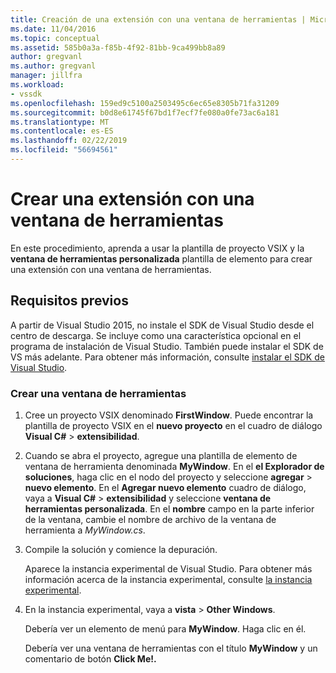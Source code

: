 ```yaml
---
title: Creación de una extensión con una ventana de herramientas | Microsoft Docs
ms.date: 11/04/2016
ms.topic: conceptual
ms.assetid: 585b0a3a-f85b-4f92-81bb-9ca499bb8a89
author: gregvanl
ms.author: gregvanl
manager: jillfra
ms.workload:
- vssdk
ms.openlocfilehash: 159ed9c5100a2503495c6ec65e8305b71fa31209
ms.sourcegitcommit: b0d8e61745f67bd1f7ecf7fe080a0fe73ac6a181
ms.translationtype: MT
ms.contentlocale: es-ES
ms.lasthandoff: 02/22/2019
ms.locfileid: "56694561"
---
```

# <a name="create-an-extension-with-a-tool-window"></a>Crear una extensión con una ventana de herramientas
En este procedimiento, aprenda a usar la plantilla de proyecto VSIX y la **ventana de herramientas personalizada** plantilla de elemento para crear una extensión con una ventana de herramientas.

## <a name="prerequisites"></a>Requisitos previos
 A partir de Visual Studio 2015, no instale el SDK de Visual Studio desde el centro de descarga. Se incluye como una característica opcional en el programa de instalación de Visual Studio. También puede instalar el SDK de VS más adelante. Para obtener más información, consulte [instalar el SDK de Visual Studio](../extensibility/installing-the-visual-studio-sdk.md).

### <a name="create-a-tool-window"></a>Crear una ventana de herramientas

1.  Cree un proyecto VSIX denominado **FirstWindow**. Puede encontrar la plantilla de proyecto VSIX en el **nuevo proyecto** en el cuadro de diálogo **Visual C#** > **extensibilidad**.

2.  Cuando se abra el proyecto, agregue una plantilla de elemento de ventana de herramienta denominada **MyWindow**. En el **el Explorador de soluciones**, haga clic en el nodo del proyecto y seleccione **agregar** > **nuevo elemento**. En el **Agregar nuevo elemento** cuadro de diálogo, vaya a **Visual C#** > **extensibilidad** y seleccione **ventana de herramientas personalizada**. En el **nombre** campo en la parte inferior de la ventana, cambie el nombre de archivo de la ventana de herramienta a *MyWindow.cs*.

3.  Compile la solución y comience la depuración.

     Aparece la instancia experimental de Visual Studio. Para obtener más información acerca de la instancia experimental, consulte [la instancia experimental](../extensibility/the-experimental-instance.md).

4.  En la instancia experimental, vaya a **vista** > **Other Windows**.

     Debería ver un elemento de menú para **MyWindow**. Haga clic en él.

     Debería ver una ventana de herramientas con el título **MyWindow** y un comentario de botón **Click Me!.**